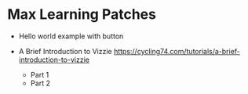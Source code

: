 # Max Learning Patches

* Hello world example with button

* A Brief Introduction to Vizzie https://cycling74.com/tutorials/a-brief-introduction-to-vizzie

  * Part 1
  * Part 2
